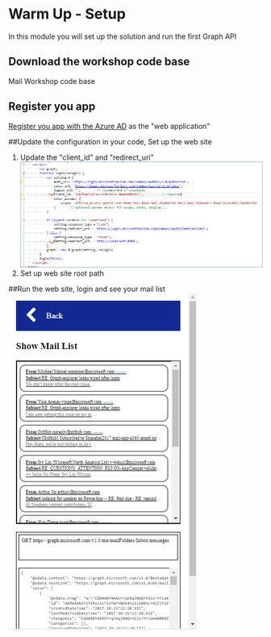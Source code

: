 # Warm Up - Setup
In this module you will set up the solution and run the first Graph API

## Download the workshop code base
Mail Workshop code base

## Register you app
[Register you app with the Azure AD](https://developer.microsoft.com/en-us/graph/docs/concepts/auth_register_app_v2) as the "web application" 

##Update the configuration in your code, Set up the web site
1. Update the "client_id" and "redirect_uri"
![alt text](code-config.png "Code Configuration")
2. Set up web site root path 

##Run the web site, login and see your mail list
![alt text](showmaillist.PNG "The mail list")



